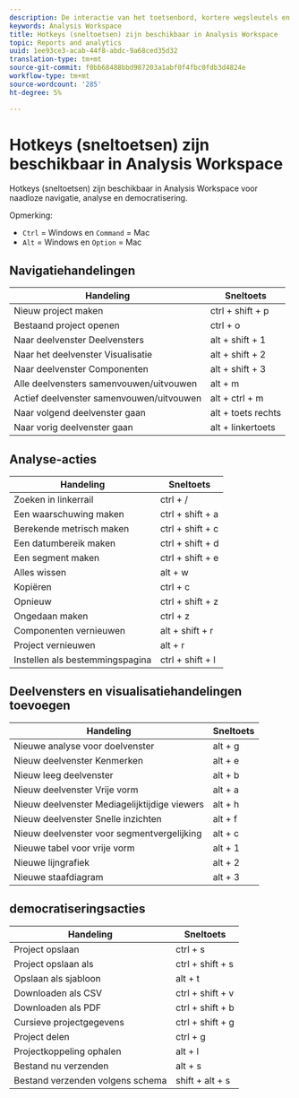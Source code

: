 ```yaml
---
description: De interactie van het toetsenbord, kortere wegsleutels en punt-en-klik gedrag beschikbaar in Analysis Workspace.
keywords: Analysis Workspace
title: Hotkeys (sneltoetsen) zijn beschikbaar in Analysis Workspace
topic: Reports and analytics
uuid: 1ee93ce3-acab-44f8-abdc-9a68ced35d32
translation-type: tm+mt
source-git-commit: f0bb68488bbd987203a1abf0f4fbc0fdb3d4824e
workflow-type: tm+mt
source-wordcount: '285'
ht-degree: 5%

---
```



# Hotkeys (sneltoetsen) zijn beschikbaar in Analysis Workspace

Hotkeys (sneltoetsen) zijn beschikbaar in Analysis Workspace voor naadloze navigatie, analyse en democratisering.

Opmerking:
* `Ctrl` = Windows en `Command` = Mac
* `Alt` = Windows en `Option` = Mac

## Navigatiehandelingen

| Handeling | Sneltoets |
| --- | --- |
| Nieuw project maken | ctrl + shift + p |
| Bestaand project openen | ctrl + o |
| Naar deelvenster Deelvensters | alt + shift + 1 |
| Naar het deelvenster Visualisatie | alt + shift + 2 |
| Naar deelvenster Componenten | alt + shift + 3 |
| Alle deelvensters samenvouwen/uitvouwen | alt + m |
| Actief deelvenster samenvouwen/uitvouwen | alt + ctrl + m |
| Naar volgend deelvenster gaan | alt + toets rechts |
| Naar vorig deelvenster gaan | alt + linkertoets |

## Analyse-acties

| Handeling | Sneltoets |
| --- | --- |
| Zoeken in linkerrail | ctrl + / |
| Een waarschuwing maken | ctrl + shift + a |
| Berekende metrisch maken | ctrl + shift + c |
| Een datumbereik maken | ctrl + shift + d |
| Een segment maken | ctrl + shift + e |
| Alles wissen | alt + w |
| Kopiëren | ctrl + c |
| Opnieuw | ctrl + shift + z |
| Ongedaan maken | ctrl + z |
| Componenten vernieuwen | alt + shift + r |
| Project vernieuwen | alt + r |
| Instellen als bestemmingspagina | ctrl + shift + l |

## Deelvensters en visualisatiehandelingen toevoegen

| Handeling | Sneltoets |
| ---|---|
| Nieuwe analyse voor doelvenster | alt + g |
| Nieuw deelvenster Kenmerken | alt + e |
| Nieuw leeg deelvenster | alt + b |
| Nieuw deelvenster Vrije vorm | alt + a |
| Nieuw deelvenster Mediagelijktijdige viewers | alt + h |
| Nieuw deelvenster Snelle inzichten | alt + f |
| Nieuw deelvenster voor segmentvergelijking | alt + c |
| Nieuwe tabel voor vrije vorm | alt + 1 |
| Nieuwe lijngrafiek | alt + 2 |
| Nieuwe staafdiagram | alt + 3 |

## democratiseringsacties

| Handeling | Sneltoets |
| --- | --- |
| Project opslaan | ctrl + s |
| Project opslaan als | ctrl + shift + s |
| Opslaan als sjabloon | alt + t |
| Downloaden als CSV | ctrl + shift + v |
| Downloaden als PDF | ctrl + shift + b |
| Cursieve projectgegevens | ctrl + shift + g |
| Project delen | ctrl + g |
| Projectkoppeling ophalen | alt + l |
| Bestand nu verzenden | alt + s |
| Bestand verzenden volgens schema | shift + alt + s |
